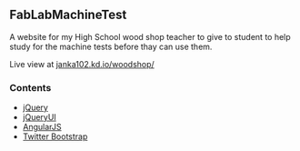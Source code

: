 ## FabLabMachineTest


A website for my High School wood shop teacher to give to student to help study for the machine tests before thay can use them.

Live view at [janka102.kd.io/woodshop/](http://janka102.kd.io/woodshop/)

### Contents

 * [jQuery](http://jquery.com/)
 * [jQueryUI](http://jqueryui.com/)
 * [AngularJS](http://angularjs.org/)
 * [Twitter Bootstrap](http://twitter.github.io/bootstrap/)

